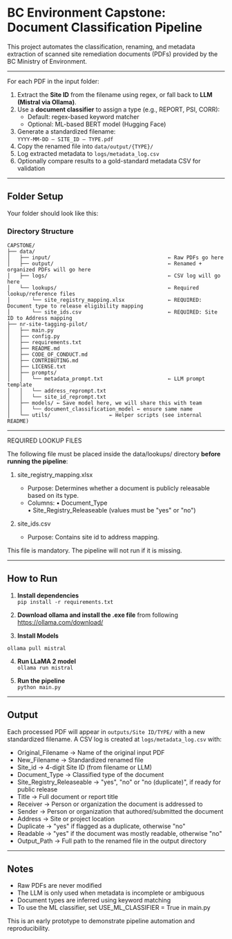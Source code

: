 # BC Environment Capstone: Document Classification Pipeline

This project automates the classification, renaming, and metadata extraction of scanned site remediation documents (PDFs) provided by the BC Ministry of Environment.

---

For each PDF in the input folder:

1. Extract the **Site ID** from the filename using regex, or fall back to **LLM (Mistral via Ollama)**.
2. Use a **document classifier** to assign a type (e.g., REPORT, PSI, CORR):
   - Default: regex-based keyword matcher
   - Optional: ML-based BERT model (Hugging Face)
3. Generate a standardized filename:  
   `YYYY-MM-DD – SITE_ID – TYPE.pdf`
4. Copy the renamed file into `data/output/{TYPE}/`
5. Log extracted metadata to `logs/metadata_log.csv`
6. Optionally compare results to a gold-standard metadata CSV for validation

---

## Folder Setup

Your folder should look like this:

### **Directory Structure**

```plaintext
CAPSTONE/
├── data/
│   ├── input/                                      ← Raw PDFs go here
│   ├── output/                                     ← Renamed + organized PDFs will go here
│   ├── logs/                                       ← CSV log will go here
│   └── lookups/                                    ← Required lookup/reference files
│       └── site_registry_mapping.xlsx              ← REQUIRED: Document type to release eligibility mapping
│       └── site_ids.csv                            ← REQUIRED: Site ID to Address mapping
├── nr-site-tagging-pilot/
│   ├── main.py
│   ├── config.py
│   ├── requirements.txt
│   ├── README.md
│   ├── CODE_OF_CONDUCT.md
│   ├── CONTRIBUTING.md
│   ├── LICENSE.txt
│   ├── prompts/
│   │   └── metadata_prompt.txt                     ← LLM prompt template
│   │   └── address_reprompt.txt
│   │   └── site_id_reprompt.txt
│   ├── models/ ← Save model here, we will share this with team
│   │   └── document_classification_model ← ensure same name
│   └── utils/                   ← Helper scripts (see internal README)

```
---

REQUIRED LOOKUP FILES

The following file must be placed inside the data/lookups/ directory **before running the pipeline**:

1. site_registry_mapping.xlsx  
   - Purpose: Determines whether a document is publicly releasable based on its type.  
   - Columns:
     • Document_Type  
     • Site_Registry_Releaseable (values must be "yes" or "no")

2. site_ids.csv  
   - Purpose: Contains site id to address mapping.  

This file is mandatory. The pipeline will not run if it is missing.

---

## How to Run

1. **Install dependencies**  
`pip install -r requirements.txt`

2. **Download ollama and install the .exe file** from following <https://ollama.com/download/>

3. **Install Models**

`ollama pull mistral`

4. **Run LLaMA 2 model**  
`ollama run mistral`

5. **Run the pipeline**  
`python main.py`

---

## Output

Each processed PDF will appear in `outputs/Site ID/TYPE/` with a new standardized filename. A CSV log is created at `logs/metadata_log.csv` with:

- Original_Filename            → Name of the original input PDF
- New_Filename                 → Standardized renamed file
- Site_id                      → 4-digit Site ID (from filename or LLM)
- Document_Type                → Classified type of the document
- Site_Registry_Releaseable    → "yes", "no" or "no (duplicate)", if ready for public release
- Title                        → Full document or report title
- Receiver                     → Person or organization the document is addressed to
- Sender                       → Person or organization that authored/submitted the document
- Address                      → Site or project location
- Duplicate                    → "yes" if flagged as a duplicate, otherwise "no"
- Readable                     → "yes" if the document was mostly readable, otherwise "no"
- Output_Path                  → Full path to the renamed file in the output directory

---

## Notes

- Raw PDFs are never modified
- The LLM is only used when metadata is incomplete or ambiguous
- Document types are inferred using keyword matching
- To use the ML classifier, set USE_ML_CLASSIFIER = True in main.py

This is an early prototype to demonstrate pipeline automation and reproducibility.

